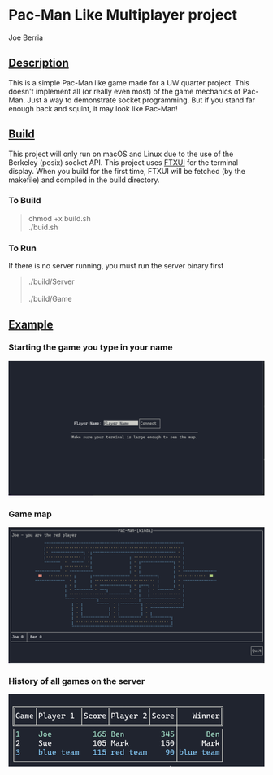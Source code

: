 # Pac-Man Like Multiplayer project
Joe Berria<br>

## <u>Description</u>
This is a simple Pac-Man like game made for a UW quarter project. This doesn't implement all (or really even most) of the game mechanics of Pac-Man. Just a way to demonstrate socket programming. But if you stand far enough back and squint, it may look like Pac-Man!

## <u>Build</u>
This project will only run on macOS and Linux due to the use of the Berkeley  (posix) socket API. This project uses [FTXUI](https://github.com/ArthurSonzogni/FTXUI) for the terminal display. When you build for the first time, FTXUI will be fetched (by the makefile) and compiled in the build directory.
### To Build
>chmod +x build.sh<br>
>./buid.sh

### To Run
If there is no server running, you must run the server binary first
> ./build/Server<br><br>
> ./build/Game

## <u>Example</u>
### Starting the game you type in your name
![](img/playername.png)
### Game map
![](img/game.png)
### History of all games on the server
![](img/leader.png)

